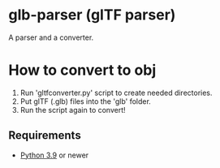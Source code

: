 # glb-parser (glTF parser)
A parser and a converter.

# How to convert to obj
1. Run 'gltfconverter.py' script to create needed directories.
2. Put glTF (.glb) files into the 'glb' folder.
3. Run the script again to convert!

## Requirements
- [Python 3.9](https://python.org/download) or newer
